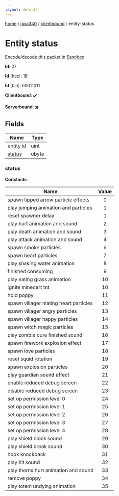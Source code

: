 ```yaml
---
layout: default
---
```


[home](/)  /  [java340](/protocol/java340)  /  [clientbound](/protocol/java340/clientbound)  /  entity-status

# Entity status

Encode/decode this packet in [Sandbox](../../../sandbox/java340#clientbound.entity_status)

**Id**: 27

**Id** (hex): 1B

**Id** (bin): 00011011

**Clientbound**: ✔️

**Serverbound**: ✖️

## Fields

Name | Type
---|---
entity id | uint
[status](#status) | ubyte

### status

**Constants**:

Name | Value
---|:---:
spawn tipped arrow particle effects | 0
play jumping animation and particles | 1
reset spawner delay | 1
play hurt animation and sound | 2
play death animation and sound | 3
play attack animation and sound | 4
spawn smoke particles | 6
spawn heart particles | 7
play shaking water animation | 8
finished consuming | 9
play eating grass animation | 10
ignite minecart tnt | 10
hold poppy | 11
spawn villager mating heart particles | 12
spawn villager angry particles | 13
spawn villager happy particles | 14
spawn witch magic particles | 15
play zombie cure finished sound | 16
spawn firework explosion effect | 17
spawn love particles | 18
reset squid rotation | 19
spawn explosion particles | 20
play guardian sound effect | 21
enable reduced debug screen | 22
disable reduced debug screen | 23
set op permission level 0 | 24
set op permission level 1 | 25
set op permission level 2 | 26
set op permission level 3 | 27
set op permission level 4 | 28
play shield block sound | 29
play shield break sound | 30
hook knockback | 31
play hit sound | 32
play thorns hurt animation and sound | 33
remove poppy | 34
play totem undying animation | 35
